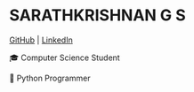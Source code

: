 

# SARATHKRISHNAN G S
  [GitHub](https://github.com/Sarathkrishnan)
  | 
  [LinkedIn](https://www.linkedin.com/in/sarathkrishnan-gs/)

 🎓 Computer Science Student

 🐍 Python Programmer
 
  
